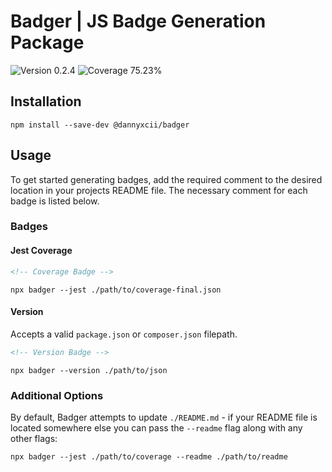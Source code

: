 # Badger | JS Badge Generation Package

<div>
<!-- Version Badge -->
<img src="https://img.shields.io/badge/Version-0.2.4-blue" alt="Version 0.2.4">
<!-- Coverage Badge -->
<img src="https://img.shields.io/badge/Coverage-75.23%25-red" alt="Coverage 75.23%">
</div>

## Installation

```shell
npm install --save-dev @dannyxcii/badger
```

## Usage

To get started generating badges, add the required comment to the desired location in your projects README file. The 
necessary comment for each badge is listed below.

### Badges

#### Jest Coverage

```html
<!-- Coverage Badge -->
```

```shell
npx badger --jest ./path/to/coverage-final.json
```

#### Version

Accepts a valid `package.json` or `composer.json` filepath.

```html
<!-- Version Badge -->
```

```shell
npx badger --version ./path/to/json
```

### Additional Options

By default, Badger attempts to update `./README.md` - if your README file is located somewhere else you can pass the
`--readme` flag along with any other flags:

```shell
npx badger --jest ./path/to/coverage --readme ./path/to/readme
```